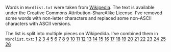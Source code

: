 Words in `Wordlist.txt` were taken from [Wikipedia](https://en.wiktionary.org/wiki/Wiktionary:Frequency_lists#English). 
The text is available under the Creative Commons Attribution-ShareAlike License. I've removed some words with non-letter characters and
replaced some non-ASCII characters with ASCII versions. 

The list is split into multiple pieces on Wikipedida. I've combined them in `Wordlist.txt`:
[1](https://en.wiktionary.org/wiki/Wiktionary:Frequency_lists/TV/2006/1-1000) [2](https://en.wiktionary.org/wiki/Wiktionary:Frequency_lists/TV/2006/1001-2000) [3](https://en.wiktionary.org/wiki/Wiktionary:Frequency_lists/TV/2006/2001-3000) [4](https://en.wiktionary.org/wiki/Wiktionary:Frequency_lists/TV/2006/3001-4000) [5](https://en.wiktionary.org/wiki/Wiktionary:Frequency_lists/TV/2006/4001-5000) [6](https://en.wiktionary.org/wiki/Wiktionary:Frequency_lists/TV/2006/5001-6000)  [7](https://en.wiktionary.org/wiki/Wiktionary:Frequency_lists/TV/2006/6001-7000) [8](https://en.wiktionary.org/wiki/Wiktionary:Frequency_lists/TV/2006/7001-8000) [9](https://en.wiktionary.org/wiki/Wiktionary:Frequency_lists/TV/2006/8001-9000) [10](https://en.wiktionary.org/wiki/Wiktionary:Frequency_lists/TV/2006/9001-10000) [11](https://en.wiktionary.org/wiki/Wiktionary:Frequency_lists/TV/2006/10001-12000) [12](https://en.wiktionary.org/wiki/Wiktionary:Frequency_lists/TV/2006/12001-14000) [13](https://en.wiktionary.org/wiki/Wiktionary:Frequency_lists/TV/2006/14001-16000) [14](https://en.wiktionary.org/wiki/Wiktionary:Frequency_lists/TV/2006/16001-18000) [15](https://en.wiktionary.org/wiki/Wiktionary:Frequency_lists/TV/2006/18001-20000) [16](https://en.wiktionary.org/wiki/Wiktionary:Frequency_lists/TV/2006/20001-22000) [17](https://en.wiktionary.org/wiki/Wiktionary:Frequency_lists/TV/2006/22001-24000) [18](https://en.wiktionary.org/wiki/Wiktionary:Frequency_lists/TV/2006/24001-26000) [19](https://en.wiktionary.org/wiki/Wiktionary:Frequency_lists/TV/2006/26001-28000) [20](https://en.wiktionary.org/wiki/Wiktionary:Frequency_lists/TV/2006/28001-30000) [21](https://en.wiktionary.org/wiki/Wiktionary:Frequency_lists/TV/2006/30001-32000) [22](https://en.wiktionary.org/wiki/Wiktionary:Frequency_lists/TV/2006/32001-34000) [23](https://en.wiktionary.org/wiki/Wiktionary:Frequency_lists/TV/2006/34001-36000) [24](https://en.wiktionary.org/wiki/Wiktionary:Frequency_lists/TV/2006/36001-38000) [25](https://en.wiktionary.org/wiki/Wiktionary:Frequency_lists/TV/2006/38001-40000) [26](https://en.wiktionary.org/wiki/Wiktionary:Frequency_lists/TV/2006/40001-41284)
